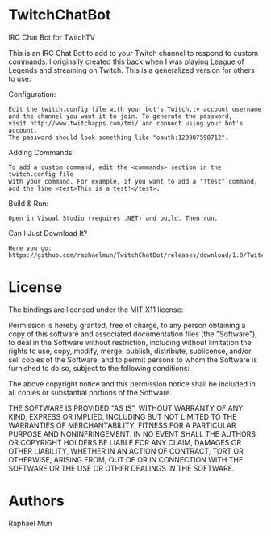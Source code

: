 TwitchChatBot
=============

IRC Chat Bot for TwitchTV

This is an IRC Chat Bot to add to your Twitch channel to respond to custom commands.
I originally created this back when I was playing League of Legends and streaming on Twitch. This is a generalized version for others to use.

Configuration:

	Edit the twitch.config file with your bot's Twitch.tv account username
    and the channel you want it to join. To generate the password,
    visit http://www.twitchapps.com/tmi/ and connect using your bot's account.
    The password should look something like "oauth:123987598712".

Adding Commands:

	To add a custom command, edit the <commands> section in the twitch.config file
    with your command. For example, if you want to add a "!test" command,
    add the line <test>This is a test!</test>.
    
Build & Run:

	Open in Visual Studio (requires .NET) and build. Then run.
    
Can I Just Download It?

	Here you go: https://github.com/raphaelmun/TwitchChatBot/releases/download/1.0/TwitchChatBot.zip

License
=======

The bindings are licensed under the MIT X11 license:

Permission is hereby granted, free of charge, to any person obtaining a copy
of this software and associated documentation files (the "Software"), to deal
in the Software without restriction, including without limitation the rights
to use, copy, modify, merge, publish, distribute, sublicense, and/or sell
copies of the Software, and to permit persons to whom the Software is
furnished to do so, subject to the following conditions:

The above copyright notice and this permission notice shall be included in
all copies or substantial portions of the Software.

THE SOFTWARE IS PROVIDED "AS IS", WITHOUT WARRANTY OF ANY KIND, EXPRESS OR
IMPLIED, INCLUDING BUT NOT LIMITED TO THE WARRANTIES OF MERCHANTABILITY,
FITNESS FOR A PARTICULAR PURPOSE AND NONINFRINGEMENT. IN NO EVENT SHALL THE
AUTHORS OR COPYRIGHT HOLDERS BE LIABLE FOR ANY CLAIM, DAMAGES OR OTHER
LIABILITY, WHETHER IN AN ACTION OF CONTRACT, TORT OR OTHERWISE, ARISING FROM,
OUT OF OR IN CONNECTION WITH THE SOFTWARE OR THE USE OR OTHER DEALINGS IN
THE SOFTWARE.

Authors
=======
Raphael Mun